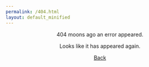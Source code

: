 ```yaml
---
permalink: /404.html
layout: default_minified
---
```

<html>
<style>
.center {
  text-align: center;
  }
.right {
  text-align: right;
  }
</style>
<body>
<p class="center">404 moons ago an error appeared.</p>
<p class="center">Looks like it has appeared again.</p>
  <p class="center"><a href="https://gilokk0.github.io">Back</a></p>
</body>
</html>
